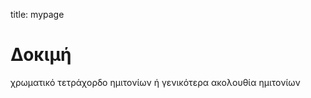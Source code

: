 <!--

author:   Trikalis Kostas

email:    Trikalisk@gmail.com

version:  0.0.1

language: gr

narrator: Greek Female

script:   javascript resourse url

script:   another javascript resourse url

link:     some css stuff
          and some more css

-->
title: mypage 
# Δοκιμή

χρωματικό τετράχορδο ημιτονίων ή γενικότερα ακολουθία ημιτονίων
